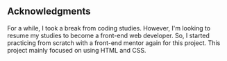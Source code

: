 ## Acknowledgments

For a while, I took a break from coding studies. However, I'm looking to resume my studies to become a front-end web developer. So, I started practicing from scratch with a front-end mentor again for this project. This project mainly focused on using HTML and CSS.
